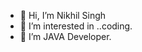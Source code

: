 - 👋 Hi, I’m Nikhil Singh
- 👀 I’m interested in ..coding.
- 🌱 I’m JAVA Developer.
<!---
nk1710/nk1710 is a ✨ special ✨ repository because its `README.md` (this file) appears on your GitHub profile.
You can click the Preview link to take a look at your changes.
--->
